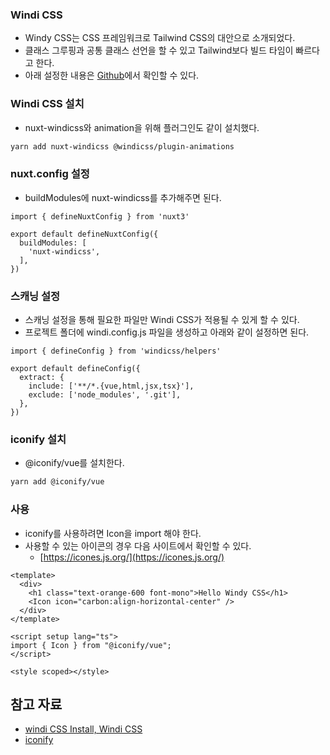 ### Windi CSS

- Windy CSS는 CSS 프레임워크로 Tailwind CSS의 대안으로 소개되었다.
- 클래스 그루핑과 공통 클래스 선언을 할 수 있고 Tailwind보다 빌드 타임이 빠르다고 한다.
- 아래 설정한 내용은 [Github](https://github.com/greeng00se/nuxt3-starter)에서 확인할 수 있다.

### Windi CSS 설치

- nuxt-windicss와 animation을 위해 플러그인도 같이 설치했다.

```bash
yarn add nuxt-windicss @windicss/plugin-animations
```

### nuxt.config 설정

- buildModules에 nuxt-windicss를 추가해주면 된다.

```tsx
import { defineNuxtConfig } from 'nuxt3'

export default defineNuxtConfig({
  buildModules: [
    'nuxt-windicss',
  ],
})
```

### 스캐닝 설정

- 스캐닝 설정을 통해 필요한 파일만 Windi CSS가 적용될 수 있게 할 수 있다.
- 프로젝트 폴더에 windi.config.js 파일을 생성하고 아래와 같이 설정하면 된다.

```tsx
import { defineConfig } from 'windicss/helpers'

export default defineConfig({
  extract: {
    include: ['**/*.{vue,html,jsx,tsx}'],
    exclude: ['node_modules', '.git'],
  },
})
```

### iconify 설치

- @iconify/vue를 설치한다.

```bash
yarn add @iconify/vue
```

### 사용

- iconify를 사용하려면 Icon을 import 해야 한다.
- 사용할 수 있는 아이콘의 경우 다음 사이트에서 확인할 수 있다.
    - [https://icones.js.org/](https://icones.js.org/)

```tsx
<template>
  <div>
    <h1 class="text-orange-600 font-mono">Hello Windy CSS</h1>
    <Icon icon="carbon:align-horizontal-center" />
  </div>
</template>

<script setup lang="ts">
import { Icon } from "@iconify/vue";
</script>

<style scoped></style>
```

## 참고 자료

- [windi CSS Install, Windi CSS](https://windicss.org/integrations/nuxt.html)
- [iconify](https://github.com/iconify/iconify)